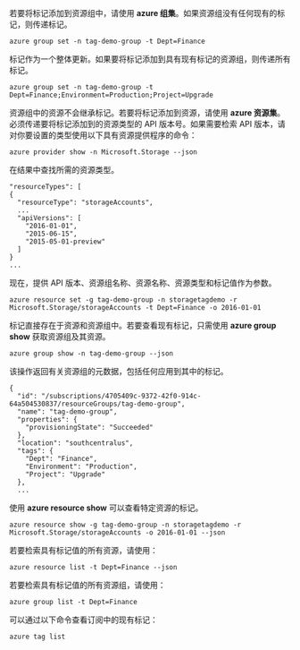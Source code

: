 若要将标记添加到资源组中，请使用 **azure 组集**。如果资源组没有任何现有的标记，则传递标记。

```azurecli
azure group set -n tag-demo-group -t Dept=Finance
```

标记作为一个整体更新。如果要将标记添加到具有现有标记的资源组，则传递所有标记。

```azurecli
azure group set -n tag-demo-group -t Dept=Finance;Environment=Production;Project=Upgrade
```

资源组中的资源不会继承标记。若要将标记添加到资源，请使用 **azure 资源集**。必须传递要将标记添加到的资源类型的 API 版本号。如果需要检索 API 版本，请对你要设置的类型使用以下具有资源提供程序的命令：

```azurecli
azure provider show -n Microsoft.Storage --json
```

在结果中查找所需的资源类型。

```azurecli
"resourceTypes": [
{
  "resourceType": "storageAccounts",
  ...
  "apiVersions": [
    "2016-01-01",
    "2015-06-15",
    "2015-05-01-preview"
  ]
}
...
```

现在，提供 API 版本、资源组名称、资源名称、资源类型和标记值作为参数。

```azurecli
azure resource set -g tag-demo-group -n storagetagdemo -r Microsoft.Storage/storageAccounts -t Dept=Finance -o 2016-01-01
```

标记直接存在于资源和资源组中。若要查看现有标记，只需使用 **azure group show** 获取资源组及其资源。

```azurecli
azure group show -n tag-demo-group --json
```

该操作返回有关资源组的元数据，包括任何应用到其中的标记。

```azurecli
{
  "id": "/subscriptions/4705409c-9372-42f0-914c-64a504530837/resourceGroups/tag-demo-group",
  "name": "tag-demo-group",
  "properties": {
    "provisioningState": "Succeeded"
  },
  "location": "southcentralus",
  "tags": {
    "Dept": "Finance",
    "Environment": "Production",
    "Project": "Upgrade"
  },
  ...
```

使用 **azure resource show** 可以查看特定资源的标记。

```azurecli
azure resource show -g tag-demo-group -n storagetagdemo -r Microsoft.Storage/storageAccounts -o 2016-01-01 --json
```

若要检索具有标记值的所有资源，请使用：

```azurecli
azure resource list -t Dept=Finance --json
```

若要检索具有标记值的所有资源组，请使用：

```azurecli
azure group list -t Dept=Finance
```

可以通过以下命令查看订阅中的现有标记：

```azurecli
azure tag list
```

<!---HONumber=Mooncake_1114_2016-->